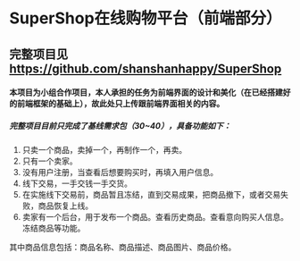 # SuperShop在线购物平台（前端部分）

## 完整项目见 https://github.com/shanshanhappy/SuperShop

#### 本项目为小组合作项目，本人承担的任务为前端界面的设计和美化（在已经搭建好的前端框架的基础上），故此处只上传跟前端界面相关的内容。

##### 完整项目目前只完成了基线需求包（30~40），具备功能如下：

1. 只卖一个商品，卖掉一个，再制作一个，再卖。
2. 只有一个卖家。
3. 没有用户注册，当查看后想要购买时，再填入用户信息。
4. 线下交易，一手交钱一手交货。
5. 在实施线下交易前，商品暂且冻结，直到交易成果，把商品撤下，或者交易失败，商品恢复上线。
6. 卖家有一个后台，用于发布一个商品。查看历史商品。查看意向购买人信息。冻结商品等功能。

其中商品信息包括：商品名称、商品描述、商品图片、商品价格。
